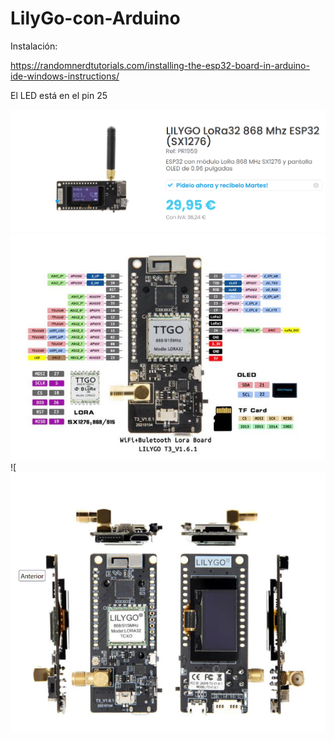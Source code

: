 # LilyGo-con-Arduino
Instalación:  

https://randomnerdtutorials.com/installing-the-esp32-board-in-arduino-ide-windows-instructions/    

El LED está en el pin 25  

![](images/1.png)  
![](images/2.png)  
![[](images/3.png)  
![](images/4.png)  


